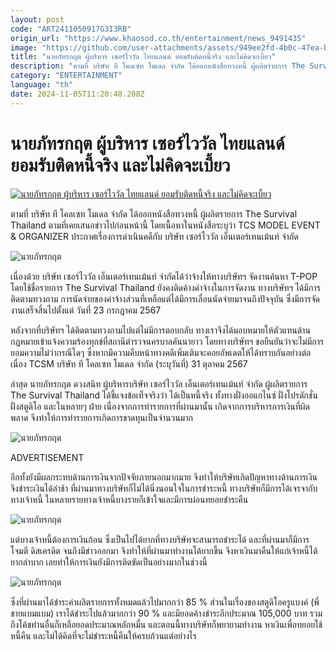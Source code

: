 ```yaml
---
layout: post
code: "ART2411050917G3I3RB"
origin_url: "https://www.khaosod.co.th/entertainment/news_9491435"
image: "https://github.com/user-attachments/assets/949ee2fd-4b0c-47ea-bffa-dfe1b3916561"
title: "นายภัทรกฤต ผู้บริหาร เซอร์ไววัล ไทยแลนด์ ยอมรับติดหนี้จริง และไม่คิดจะเบี้ยว"
description: "ตามที่ บริษัท ที โคลเซท โมเดล จำกัด ได้ออกหนังสือทวงหนี้ ผู้ผลิตรายการ The Survival Thailand ตามที่เคยเสนอข่าวไปก่อนหน้านี้"
category: "ENTERTAINMENT"
language: "th"
date: 2024-11-05T11:20:48.208Z
---
```


# นายภัทรกฤต ผู้บริหาร เซอร์ไววัล ไทยแลนด์ ยอมรับติดหนี้จริง และไม่คิดจะเบี้ยว

[![นายภัทรกฤต ผู้บริหาร เซอร์ไววัล ไทยแลนด์ ยอมรับติดหนี้จริง และไม่คิดจะเบี้ยว](https://www.khaosod.co.th/wpapp/uploads/2024/11/servival051167-2.jpg "นายภัทรกฤต ผู้บริหาร เซอร์ไววัล ไทยแลนด์ ยอมรับติดหนี้จริง และไม่คิดจะเบี้ยว")](https://www.khaosod.co.th/wpapp/uploads/2024/11/servival051167-2.jpg)

ตามที่ บริษัท ที โคลเซท โมเดล จำกัด ได้ออกหนังสือทวงหนี้ ผู้ผลิตรายการ The Survival Thailand ตามที่เคยเสนอข่าวไปก่อนหน้านี้ โดยเนื้อหาในหนังสือระบุว่า TCS MODEL EVENT & ORGANIZER ประกาศเรื่องการดำเนินคดีกับ บริษัท เซอร์ไววัล เอ็นเตอร์เทนเม้นท์ จำกัด

![นายภัทรกฤต](https://www.khaosod.co.th/wpapp/uploads/2024/11/servival051167-4.jpg)

เนื่องด้วย บริษัท เซอร์ไววัล เอ็นเตอร์เทนเม้นท์ จำกัดได้ว่าจ้างให้ทางบริษัทฯ จัดงานค้นหา T-POP โดยใช้ชื่อรายการ The Survival Thailand ยังคงติดค้างค่าจ้างในการจัดงาน ทางบริษัทฯ ได้มีการติดตามทวงถาม การนัดจ่ายของค่าจ้างส่วนที่เหลือแต่ได้มีการเลื่อนนัดจ่ายมาจนถึงปัจจุบัน ซึ่งมีการจัดงานเสร็จสิ้นไปตั้งแต่ วันที่ 23 กรกฎาคม 2567

หลังจากที่บริษัทฯ ได้ติดตามทวงถามไปแต่ไม่มีการตอบกลับ ทางเราจึงได้มอบหมายให้ตัวแทนด้านกฎหมายเข้าแจ้งความร้องทุกข์ที่สถานีตำรวจนครบาลคันนายาว โดยทางบริษัทฯ ขอยืนยันว่าจะไม่มีการยอมความไม่ว่ากรณีไดๆ ซึ่งหากมีความคืบหน้าทางคดีเพิ่มเติมจะคอยอัพเดตให้ได้ทราบกันอย่างต่อเนื่อง TCSM บริษัท ที โคลเซท โมเดล จำกัด (ระบุวันที่) 31 ตุลาคม 2567

ล่าสุด นายภัทรกฤต ดวงสนิท ผู้บริหารบริษัท เซอร์ไววัล เอ็นเตอร์เทนเม้นท์ จำกัด ผู้ผลิตรายการ The Survival Thailand ได้ชี้แจงข้อเท็จจริงว่า ได้เป็นหนี้จริง ทั้งทางฝั่งออแกไนซ์ ฝั่งโปรดักชั่น ฝั่งสตูดิโอ และในหลายๆ ฝ่าย เนื่องจากการทำรายการที่ผ่านมานั้น เกิดจากการบริหารการเงินที่ผิดพลาด จึงทำให้การทำรายการเกิดการขาดทุนเป็นจำนวนมาก

![นายภัทรกฤต](https://www.khaosod.co.th/wpapp/uploads/2024/11/servival051167-5.jpg)

ADVERTISEMENT

อีกทั้งยังมีผลกระทบด้านการเงินจากปัจจัยภายนอกมากมาย จึงทำให้บริษัทเกิดปัญหาทางด้านการเงิน จึงชำระเงินได้ล่าช้า ที่ผ่านมาทางบริษัทก็ไม่ได้นิ่งนอนใจในการชำระหนี้ ทางบริษัทก็มีการได้เจรจากับทางเจ้าหนี้ ในหลายรายทางเจ้าหนี้บางรายก็เข้าใจและมีการผ่อนทยอยชำระคืน

![นายภัทรกฤต](https://www.khaosod.co.th/wpapp/uploads/2024/11/servival051167-6.jpg)

แต่บางเจ้าหนี้ต้องการเงินก้อน ซึ่งเป็นไปได้ยากที่ทางบริษัทจะสามารถชำระได้ และที่ผ่านมาก็มีการโจมตี ดิสเครดิต จนถึงมีข่าวออกมา จึงทำให้ที่ผ่านมาทำงานได้ยากขึ้น จึงหาเงินมาคืนให้แก่เจ้าหนี้ได้ยากลำบาก เลยทำให้การเงินยังมีการติดขัดเป็นอย่างมากในช่วงนี้

![นายภัทรกฤต](https://www.khaosod.co.th/wpapp/uploads/2024/11/servival051167-8.jpg)

ซึ่งที่ผ่านมาได้ชำระค่าผลิตรายการทั้งหมดแล้วไปมากกว่า 85 % ส่วนในเรื่องของสตูดิโอครูแบงค์ (พี่ชายแบมแบม) เราได้ชำระไปแล้วมากกว่า 90 % และมียอดค้างชำระอีกประมาณ 105,000 บาท รวมถึงโค้ชท่านอื่นก็เหลือยอดประมาณหลักหมื่น และตอนนี้ทางบริษัทก็พยายามทำงาน หาเงินเพื่อทยอยใช้หนี้คืน และไม่ได้คิดที่จะไม่ชำระหนี้คืนให้ครบถ้วนแต่อย่างไร